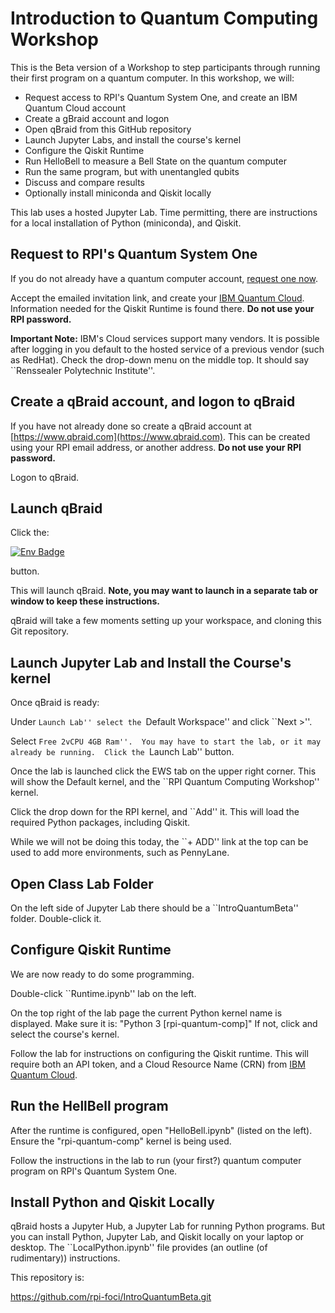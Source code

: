 # Introduction to Quantum Computing Workshop

This is the Beta version of a Workshop to step participants through
running their first program on a quantum computer.  In this workshop,
we will:

   * Request access to RPI's Quantum System One, and create an IBM Quantum Cloud account
   * Create a gBraid account and logon
   * Open qBraid from this GitHub repository
   * Launch Jupyter Labs, and install the course's kernel
   * Configure the Qiskit Runtime
   * Run HelloBell to measure a Bell State on the quantum computer
   * Run the same program, but with unentangled qubits
   * Discuss and compare results
   * Optionally install miniconda and Qiskit locally

This lab uses a hosted Jupyter Lab.  Time permitting, there are instructions for a local installation
of Python (miniconda), and Qiskit.


## Request to RPI's Quantum System One

If you do not already have a quantum computer account,
[request one now](https://webforms.rpi.edu/form/rpi-quantum-hub-access-request).

Accept the emailed invitation link, and create your [IBM Quantum Cloud](https://quantum.cloud.ibm.com).
Information needed for the Qiskit Runtime is found there.  **Do not use your RPI password.**

**Important Note:** IBM's Cloud services support many vendors.  It is possible after logging in you default to
the hosted service of a previous vendor (such as RedHat).   Check the drop-down menu on the middle top.  It
should say ``Renssealer Polytechnic Institute''.


## Create a qBraid account, and logon to qBraid

If you have not already done so create a qBraid account at [https://www.qbraid.com](https://www.qbraid.com).  This can
be created using your RPI email address, or another address.  **Do not use your RPI password.**

Logon to qBraid.


## Launch qBraid

Click the:

<!-- [<img src="https://qbraid-static.s3.amazonaws.com/logos/Launch_on_qBraid_white.png" width="150">](https://account.qbraid.com?gitHubUrl=https://github.com/rpi-foci/IntroQuantumBeta.git) -->

[![Env Badge](https://img.shields.io/endpoint?url=https://api.qbraid.com/api/environments/valid?envSlug=rpi_qu_8b7d9z&label=Launch+on+qBraid&labelColor=lightgrey&logo=rocket&logoSize=auto&style=for-the-badge)](http://account.qbraid.com?gitHubUrl=https://github.com/rpi-foci/IntroQuantumBeta.git&envId=rpi_qu_8b7d9z)

button.

This will launch qBraid.  **Note, you may want to launch in a separate tab or window to keep these instructions.**

qBraid will take a few moments setting up your workspace, and cloning this Git repository.


## Launch Jupyter Lab and Install the Course's kernel

Once qBraid is ready:

Under ``Launch Lab'' select the ``Default Workspace'' and click ``Next >''.

Select ``Free 2vCPU 4GB Ram''.  You may have to start the
lab, or it may already be running.  Click the ``Launch Lab'' button.

Once the lab is launched click the EWS tab on the upper right corner.  This will show the Default kernel,
and the ``RPI Quantum Computing Workshop'' kernel.

Click the drop down for the RPI kernel, and ``Add'' it.  This will load the required Python packages,
including Qiskit.

While we will not be doing this today, the ``+ ADD'' link at the top can be used to add more environments, such as PennyLane.


## Open Class Lab Folder

On the left side of Jupyter Lab there should be a ``IntroQuantumBeta'' folder. Double-click it.


## Configure Qiskit Runtime

We are now ready to do some programming.

Double-click ``Runtime.ipynb'' lab on the left.

On the top right of the lab page the current Python kernel name is displayed.  Make sure
it is: "Python 3 [rpi-quantum-comp]" If not, click and select the
course's kernel.

Follow the lab for instructions on configuring the Qiskit runtime.  This will require both an API token,
and a Cloud Resource Name (CRN) from [IBM Quantum Cloud](https://quantum.cloud.ibm.com).


## Run the HellBell program

After the runtime is configured, open "HelloBell.ipynb" (listed on the left).  Ensure the "rpi-quantum-comp" kernel is
being used.

Follow the instructions in the lab to run (your first?) quantum computer program on RPI's Quantum System One.


## Install Python and Qiskit Locally

qBraid hosts a Jupyter Hub, a Jupyter Lab for running Python programs.  But you can install Python,
Jupyter Lab, and Qiskit locally on your laptop or desktop.  The ``LocalPython.ipynb'' file provides
(an outline (of rudimentary)) instructions.


This repository is:

https://github.com/rpi-foci/IntroQuantumBeta.git



